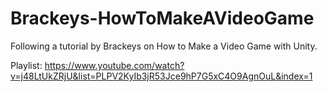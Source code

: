 # Brackeys-HowToMakeAVideoGame
Following a tutorial by Brackeys on How to Make a Video Game with Unity.

Playlist: https://www.youtube.com/watch?v=j48LtUkZRjU&list=PLPV2KyIb3jR53Jce9hP7G5xC4O9AgnOuL&index=1
